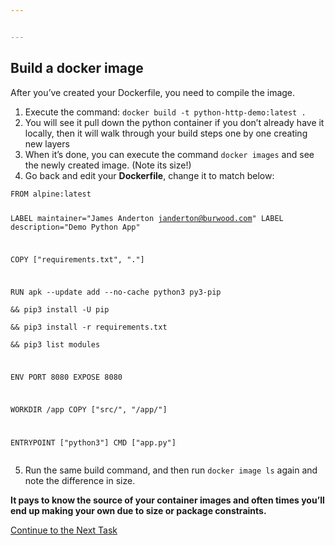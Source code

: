 ```yaml
---


---
```


<h2 id="build-a-docker-image">Build a docker image</h2>
<p>After you’ve created your Dockerfile, you need to compile the image.</p>
<ol>
<li>Execute the command: <code>docker build -t python-http-demo:latest .</code></li>
<li>You will see it pull down the python container if you don’t already have it locally, then it will walk through your build steps one by one creating new layers</li>
<li>When it’s done, you can execute the command <code>docker images</code> and see the newly created image. (Note its size!)</li>
<li>Go back and edit your <strong>Dockerfile</strong>, change it to match below:</li>
</ol>
<pre><code>FROM alpine:latest

LABEL maintainer="James Anderton <janderton@burwood.com>"
LABEL description="Demo Python App"

COPY ["requirements.txt", "."]

RUN apk --update add --no-cache python3 py3-pip \
&& pip3 install -U pip \
&& pip3 install -r requirements.txt \
&& pip3 list modules

ENV PORT 8080
EXPOSE 8080

WORKDIR /app
COPY ["src/", "/app/"]

ENTRYPOINT ["python3"]
CMD ["app.py"]</code></pre>
<ol start="5">
<li>Run the same build command,  and then run <code>docker image ls</code> again and note the difference in size.</li>
</ol>
<p><strong>It pays to know the source of your container images and often times you’ll end up making your own due to size or package constraints.</strong></p>
<p><a href="https://github.com/Burwood/containers101/blob/master/containers_lab/task_6.md">Continue to the Next Task</a></p>

